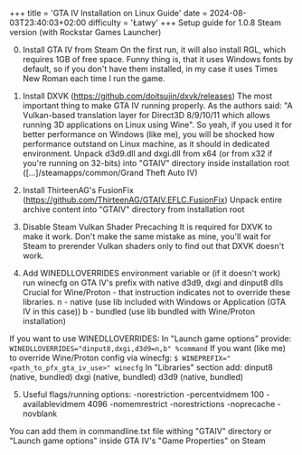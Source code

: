 +++
title = 'GTA IV Installation on Linux Guide'
date = 2024-08-03T23:40:03+02:00
difficulty = 'Łatwy'
+++
Setup guide for 1.0.8 Steam version (with Rockstar Games Launcher)

0. Install GTA IV from Steam
On the first run, it will also install RGL, which requires 1GB of free space.
Funny thing is, that it uses Windows fonts by default, so if you don't have them installed, in my case it uses Times New Roman each time I run the game.

1. Install DXVK (https://github.com/doitsujin/dxvk/releases)
The most important thing to make GTA IV running properly.
As the authors said: "A Vulkan-based translation layer for Direct3D 8/9/10/11 which allows running 3D applications on Linux using Wine".
So yeah, if you used it for better performance on Windows (like me), you will be shocked how performance outstand on Linux machine, as it should in dedicated environment.
Unpack d3d9.dll and dxgi.dll from x64 (or from x32 if you're running on 32-bits) into "GTAIV" directory inside installation root ([...]/steamapps/common/Grand Theft Auto IV)

2. Install ThirteenAG's FusionFix (https://github.com/ThirteenAG/GTAIV.EFLC.FusionFix)
Unpack entire archive content into "GTAIV" directory from installation root

3. Disable Steam Vulkan Shader Precaching
It is required for DXVK to make it work. Don't make the same mistake as mine, you'll wait for Steam to prerender Vulkan shaders only to find out that DXVK doesn't work.

4. Add WINEDLLOVERRIDES environment variable or (if it doesn't work) run winecfg on GTA IV's prefix with native d3d9, dxgi and dinput8 dlls
Crucial for Wine/Proton - that instruction indicates not to override these libraries.
n - native (use lib included with Windows or Application (GTA IV in this case))
b - bundled (use lib bundled with Wine/Proton installation)

If you want to use WINEDLLOVERRIDES:
In "Launch game options" provide: ```WINEDLLOVERRIDES="dinput8,dxgi,d3d9=n,b" %command```
If you want (like me) to override Wine/Proton config via winecfg:
```$ WINEPREFIX="<path_to_pfx_gta_iv_use>" winecfg```
In "Libraries" section add:
  dinput8 (native, bundled)
  dxgi (native, bundled)
  d3d9 (native, bundled)

5. Useful flags/running options:
  -norestriction
  -percentvidmem 100
  -availablevidmem 4096
  -nomemrestrict
  -norestrictions
  -noprecache
  -novblank

You can add them in commandline.txt file withing "GTAIV" directory or "Launch game options" inside GTA IV's "Game Properties" on Steam
